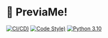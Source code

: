 # 🎉 PreviaMe!
[![CI/CD)](https://github.com/IgnacioPieve/PreviaMe/actions/workflows/deploy.yaml/badge.svg)](https://github.com/IgnacioPieve/PreviaMe/actions/workflows/deploy.yaml)
[![Code Style)](https://img.shields.io/badge/code%20style-black-000000.svg)](https://github.com/psf/black)
[![Python 3.10](https://img.shields.io/badge/python-3.10-blue.svg)](https://www.python.org/downloads/)

